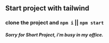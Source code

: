 ## Start project with tailwind

### clone the project and `npm i` || `npm start`

##### Sorry for Short Project, i'm busy in my office.
